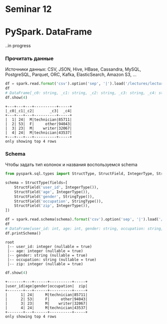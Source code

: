 # Seminar 12

# PySpark. DataFrame

..in progress

### Прочитать данные

Источники данных: CSV, JSON, Hive, HBase, Cassandra,  MySQL, PostgreSQL, Parquet, ORC, Kafka, ElasticSearch, Amazon S3, ...

```python
df = spark.read.format('csv').option('sep', '|').load('/lectures/lecture02/data/ml-100k/u.user')
df
# DataFrame[_c0: string, _c1: string, _c2: string, _c3: string, _c4: string]
df.show(4)
```

```plain
+---+---+---+----------+-----+
|_c0|_c1|_c2|       _c3|  _c4|
+---+---+---+----------+-----+
|  1| 24|  M|technician|85711|
|  2| 53|  F|     other|94043|
|  3| 23|  M|    writer|32067|
|  4| 24|  M|technician|43537|
+---+---+---+----------+-----+
only showing top 4 rows
```

### Schema

Чтобы задать тип колонок и названия воспользуемся schema

```python
from pyspark.sql.types import StructType, StructField, IntegerType, StringType

schema = StructType(fields=[
    StructField('user_id', IntegerType()),
    StructField('age', IntegerType()),
    StructField('gender', StringType()),
    StructField('occupation', StringType()),
    StructField('zip', IntegerType()),
])

df = spark.read.schema(schema).format('csv').option('sep', '|').load('/lectures/lecture02/data/ml-100k/u.user')
df
# DataFrame[user_id: int, age: int, gender: string, occupation: string, zip: int]
df.printSchema()
```

```plain
root
 |-- user_id: integer (nullable = true)
 |-- age: integer (nullable = true)
 |-- gender: string (nullable = true)
 |-- occupation: string (nullable = true)
 |-- zip: integer (nullable = true)
```

```python
df.show(4)
```

```plain
+-------+---+------+----------+-----+
|user_id|age|gender|occupation|  zip|
+-------+---+------+----------+-----+
|      1| 24|     M|technician|85711|
|      2| 53|     F|     other|94043|
|      3| 23|     M|    writer|32067|
|      4| 24|     M|technician|43537|
+-------+---+------+----------+-----+
only showing top 4 rows
```
